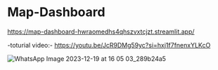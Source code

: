 # Map-Dashboard

https://map-dashboard-hwraomedhs4qhszvxtcjzt.streamlit.app/

-toturial video:- https://youtu.be/JcR9DMg59yc?si=hxj1f7fnenxYLKcO

![WhatsApp Image 2023-12-19 at 16 05 03_289b24a5](https://github.com/woshimajintao/Map-Dashboard/assets/48515469/a1b86edf-ceba-430d-9fab-14fb97444d56)
